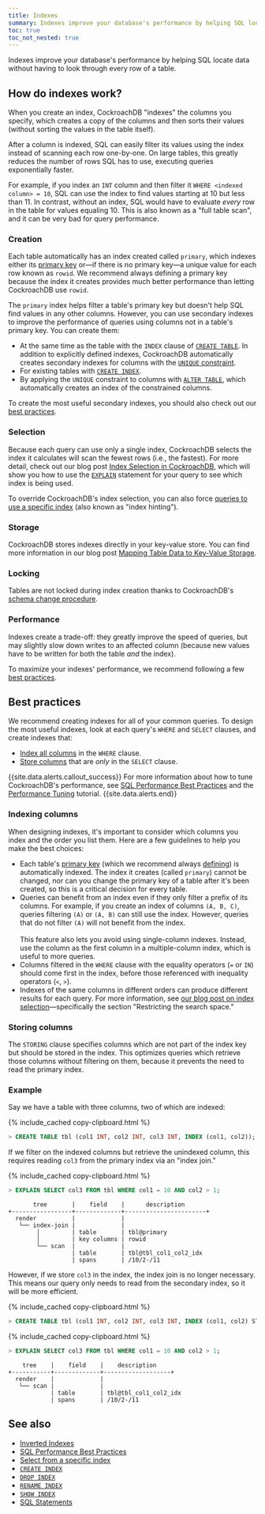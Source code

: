 ```yaml
---
title: Indexes
summary: Indexes improve your database's performance by helping SQL locate data without having to look through every row of a table.
toc: true
toc_not_nested: true
---
```


Indexes improve your database's performance by helping SQL locate data without having to look through every row of a table.

## How do indexes work?

When you create an index, CockroachDB "indexes" the columns you specify, which creates a copy of the columns and then sorts their values (without sorting the values in the table itself).

After a column is indexed, SQL can easily filter its values using the index instead of scanning each row one-by-one. On large tables, this greatly reduces the number of rows SQL has to use, executing queries exponentially faster.

For example, if you index an `INT` column and then filter it <code>WHERE &lt;indexed column&gt; = 10</code>, SQL can use the index to find values starting at 10 but less than 11. In contrast, without an index, SQL would have to evaluate _every_ row in the table for values equaling 10.  This is also known as a "full table scan", and it can be very bad for query performance.

### Creation

Each table automatically has an index created called `primary`, which indexes either its [primary key](primary-key.html) or&mdash;if there is no primary key&mdash;a unique value for each row known as `rowid`. We recommend always defining a primary key because the index it creates provides much better performance than letting CockroachDB use `rowid`.

The `primary` index helps filter a table's primary key but doesn't help SQL find values in any other columns. However, you can use secondary indexes to improve the performance of queries using columns not in a table's primary key. You can create them:

- At the same time as the table with the `INDEX` clause of [`CREATE TABLE`](create-table.html#create-a-table-with-secondary-and-inverted-indexes). In addition to explicitly defined indexes, CockroachDB automatically creates secondary indexes for columns with the [`UNIQUE` constraint](unique.html).
- For existing tables with [`CREATE INDEX`](create-index.html).
- By applying the `UNIQUE` constraint to columns with [`ALTER TABLE`](alter-table.html), which automatically creates an index of the constrained columns.

To create the most useful secondary indexes, you should also check out our [best practices](#best-practices).

### Selection

Because each query can use only a single index, CockroachDB selects the index it calculates will scan the fewest rows (i.e., the fastest). For more detail, check out our blog post [Index Selection in CockroachDB](https://www.cockroachlabs.com/blog/index-selection-cockroachdb-2/), which will show you how to use the [`EXPLAIN`](https://www.cockroachlabs.com/docs/v19.1/explain.html) statement for your query to see which index is being used.

To override CockroachDB's index selection, you can also force [queries to use a specific index](table-expressions.html#force-index-selection) (also known as "index hinting").

### Storage

CockroachDB stores indexes directly in your key-value store. You can find more information in our blog post [Mapping Table Data to Key-Value Storage](https://www.cockroachlabs.com/blog/sql-in-cockroachdb-mapping-table-data-to-key-value-storage/).

### Locking

Tables are not locked during index creation thanks to CockroachDB's [schema change procedure](https://www.cockroachlabs.com/blog/how-online-schema-changes-are-possible-in-cockroachdb/).

### Performance

Indexes create a trade-off: they greatly improve the speed of queries, but may slightly slow down writes to an affected column (because new values have to be written for both the table _and_ the index).

To maximize your indexes' performance, we recommend following a few [best practices](#best-practices).

## Best practices

We recommend creating indexes for all of your common queries. To design the most useful indexes, look at each query's `WHERE` and `SELECT` clauses, and create indexes that:

- [Index all columns](#indexing-columns) in the `WHERE` clause.
- [Store columns](#storing-columns) that are _only_ in the `SELECT` clause.

{{site.data.alerts.callout_success}}
For more information about how to tune CockroachDB's performance, see [SQL Performance Best Practices](performance-best-practices-overview.html) and the [Performance Tuning](performance-tuning.html) tutorial.
{{site.data.alerts.end}}

### Indexing columns

When designing indexes, it's important to consider which columns you index and the order you list them. Here are a few guidelines to help you make the best choices:

- Each table's [primary key](primary-key.html) (which we recommend always [defining](create-table.html#create-a-table-primary-key-defined)) is automatically indexed. The index it creates (called `primary`) cannot be changed, nor can you change the primary key of a table after it's been created, so this is a critical decision for every table.
- Queries can benefit from an index even if they only filter a prefix of its columns. For example, if you create an index of columns `(A, B, C)`, queries filtering `(A)` or `(A, B)` can still use the index. However, queries that do not filter `(A)` will not benefit from the index.<br><br>This feature also lets you avoid using single-column indexes. Instead, use the column as the first column in a multiple-column index, which is useful to more queries.
- Columns filtered in the `WHERE` clause with the equality operators (`=` or `IN`) should come first in the index, before those referenced with inequality operators (`<`, `>`).
- Indexes of the same columns in different orders can produce different results for each query. For more information, see [our blog post on index selection](https://www.cockroachlabs.com/blog/index-selection-cockroachdb-2/)&mdash;specifically the section "Restricting the search space."

### Storing columns

The `STORING` clause specifies columns which are not part of the index key but should be stored in the index. This optimizes queries which retrieve those columns without filtering on them, because it prevents the need to read the primary index.

### Example

Say we have a table with three columns, two of which are indexed:

{% include_cached copy-clipboard.html %}
~~~ sql
> CREATE TABLE tbl (col1 INT, col2 INT, col3 INT, INDEX (col1, col2));
~~~

If we filter on the indexed columns but retrieve the unindexed column, this requires reading `col3` from the primary index via an "index join."

{% include_cached copy-clipboard.html %}
~~~ sql
> EXPLAIN SELECT col3 FROM tbl WHERE col1 = 10 AND col2 > 1;
~~~

~~~
       tree       |    field    |      description
+-----------------+-------------+-----------------------+
  render          |             |
   └── index-join |             |
        │         | table       | tbl@primary
        │         | key columns | rowid
        └── scan  |             |
                  | table       | tbl@tbl_col1_col2_idx
                  | spans       | /10/2-/11
~~~

However, if we store `col3` in the index, the index join is no longer necessary. This means our query only needs to read from the secondary index, so it will be more efficient.

{% include_cached copy-clipboard.html %}
~~~ sql
> CREATE TABLE tbl (col1 INT, col2 INT, col3 INT, INDEX (col1, col2) STORING (col3));
~~~

{% include_cached copy-clipboard.html %}
~~~ sql
> EXPLAIN SELECT col3 FROM tbl WHERE col1 = 10 AND col2 > 1;
~~~

~~~
    tree    |    field    |    description
+-----------+-------------+-------------------+
  render    |             |
   └── scan |             |
            | table       | tbl@tbl_col1_col2_idx
            | spans       | /10/2-/11
~~~

## See also

- [Inverted Indexes](inverted-indexes.html)
- [SQL Performance Best Practices](performance-best-practices-overview.html)
- [Select from a specific index](select-clause.html#select-from-a-specific-index)
- [`CREATE INDEX`](create-index.html)
- [`DROP INDEX`](drop-index.html)
- [`RENAME INDEX`](rename-index.html)
- [`SHOW INDEX`](show-index.html)
- [SQL Statements](sql-statements.html)
